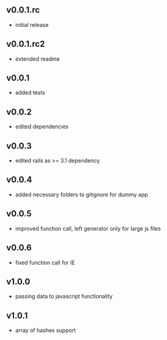 ## v0.0.1.rc

* initial release

## v0.0.1.rc2

* extended readme

## v0.0.1

* added tests

## v0.0.2

* edited dependencies

## v0.0.3

* edited rails as >= 3.1 dependency

## v0.0.4

* added necessary folders to gitignore for dummy app

## v0.0.5

* improved function call, left generator only for large js files

## v0.0.6

* fixed function call for IE

## v1.0.0

* passing data to javascript functionality

## v1.0.1

* array of hashes support
